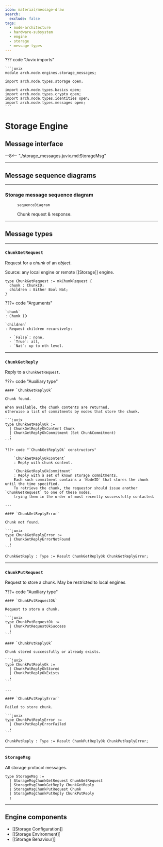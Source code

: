 ```yaml
---
icon: material/message-draw
search:
  exclude: false
tags:
  - node-architecture
  - hardware-subsystem
  - engine
  - storage
  - message-types
---
```


??? code "Juvix imports"

    ```juvix
    module arch.node.engines.storage_messages;

    import arch.node.types.storage open;

    import arch.node.types.basics open;
    import arch.node.types.crypto open;
    import arch.node.types.identities open;
    import arch.node.types.messages open;
    ```

# Storage Engine

## Message interface

--8<-- "./storage_messages.juvix.md:StorageMsg"

---

## Message sequence diagrams

---

### Storage message sequence diagram

<!-- --8<-- [start:message-sequence-diagram] -->
<figure markdown="span">

```mermaid
sequenceDiagram
```

<figcaption markdown="span">
Chunk request & response.
</figcaption>
</figure>
<!-- --8<-- [end:message-sequence-diagram] -->

---

## Message types

---

### `ChunkGetRequest`

Request for a *chunk* of an *object*.

Source: any local engine or remote [[Storage]] engine.

```juvix
type ChunkGetRequest := mkChunkRequest {
  chunk : ChunkID;
  children : Either Bool Nat;
}
```

???+ code "Arguments"

    `chunk`
    : Chunk ID

    `children`
    : Request children recursively:

      - `False`: none,
      - `True`: all,
      - `Nat`: up to nth level.

---

### `ChunkGetReply`

Reply to a `ChunkGetRequest`.

???+ code "Auxiliary type"

    #### `ChunkGetReplyOk`

    Chunk found.

    When available, the chunk contents are returned,
    otherwise a list of commitments by nodes that store the chunk.

    ```juvix
    type ChunkGetReplyOk :=
      | ChunkGetReplyOkContent Chunk
      | ChunkGetReplyOkCommitment (Set ChunkCommitment)
      ;
    ```

    ???+ code "`ChunkGetReplyOk` constructors"

        `ChunkGetReplyOkContent`
        : Reply with chunk content.

        `ChunkGetReplyOkCommitment`
        : Reply with a set of known storage commitments.
        Each such commitment contains a `NodeID` that stores the chunk until the time specified.
        To retrieve the chunk, the requestor should issue another `ChunkGetRequest` to one of these nodes,
        trying them in the order of most recently successfully contacted.

    ---

    #### `ChunkGetReplyError`

    Chunk not found.

    ```juvix
    type ChunkGetReplyError :=
      | ChunkGetReplyErrorNotFound
      ;
    ```

```juvix
ChunkGetReply : Type := Result ChunkGetReplyOk ChunkGetReplyError;
```

---

### `ChunkPutRequest`

Request to store a chunk. May be restricted to local engines.

???+ code "Auxiliary type"

    #### `ChunkPutRequestOk`

    Request to store a chunk.

    ```juvix
    type ChunkPutRequestOk :=
      | ChunkPutRequestOkSuccess
      ;
    ```

    #### `ChunkPutReplyOk`

    Chunk stored successfully or already exists.

    ```juvix
    type ChunkPutReplyOk :=
      | ChunkPutReplyOkStored
      | ChunkPutReplyOkExists
      ;
    ```

    ---

    #### `ChunkPutReplyError`

    Failed to store chunk.

    ```juvix
    type ChunkPutReplyError :=
      | ChunkPutReplyErrorFailed
      ;
    ```

```juvix
ChunkPutReply : Type := Result ChunkPutReplyOk ChunkPutReplyError;
```

---

### `StorageMsg`

All storage protocol messages.

<!-- --8<-- [start:StorageMsg] -->
```juvix
type StorageMsg :=
  | StorageMsgChunkGetRequest ChunkGetRequest
  | StorageMsgChunkGetReply ChunkGetReply
  | StorageMsgChunkPutRequest Chunk
  | StorageMsgChunkPutReply ChunkPutReply
  ;
```
<!-- --8<-- [end:StorageMsg] -->

---

## Engine components

- [[Storage Configuration]]
- [[Storage Environment]]
- [[Storage Behaviour]]
